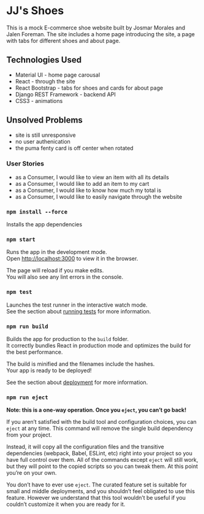 # JJ's Shoes
This is a mock E-commerce shoe website built by Josmar Morales and Jalen Foreman. The site includes a home page introducing the site, a page with tabs for different shoes and about page. 

## Technologies Used
- Material UI - home page carousal
- React - through the site
- React Bootstrap - tabs for shoes and cards for about page
- Django REST Framework - backend API
- CSS3 - animations

## Unsolved Problems
- site is still unresponsive
- no user authenication
- the puma fenty card is off center when rotated

### User Stories
- as a Consumer, I would like to view an item with all its details
- as a Consumer, I would like to add an item to my cart
- as a Consumer, I would like to know how much my total is
- as a Consumer, I would like to easily navigate through the website



### `npm install --force`

Installs the app dependencies

### `npm start`

Runs the app in the development mode.\
Open [http://localhost:3000](http://localhost:3000) to view it in the browser.

The page will reload if you make edits.\
You will also see any lint errors in the console.

### `npm test`

Launches the test runner in the interactive watch mode.\
See the section about [running tests](https://facebook.github.io/create-react-app/docs/running-tests) for more information.

### `npm run build`

Builds the app for production to the `build` folder.\
It correctly bundles React in production mode and optimizes the build for the best performance.

The build is minified and the filenames include the hashes.\
Your app is ready to be deployed!

See the section about [deployment](https://facebook.github.io/create-react-app/docs/deployment) for more information.

### `npm run eject`

**Note: this is a one-way operation. Once you `eject`, you can’t go back!**

If you aren’t satisfied with the build tool and configuration choices, you can `eject` at any time. This command will remove the single build dependency from your project.

Instead, it will copy all the configuration files and the transitive dependencies (webpack, Babel, ESLint, etc) right into your project so you have full control over them. All of the commands except `eject` will still work, but they will point to the copied scripts so you can tweak them. At this point you’re on your own.

You don’t have to ever use `eject`. The curated feature set is suitable for small and middle deployments, and you shouldn’t feel obligated to use this feature. However we understand that this tool wouldn’t be useful if you couldn’t customize it when you are ready for it.
